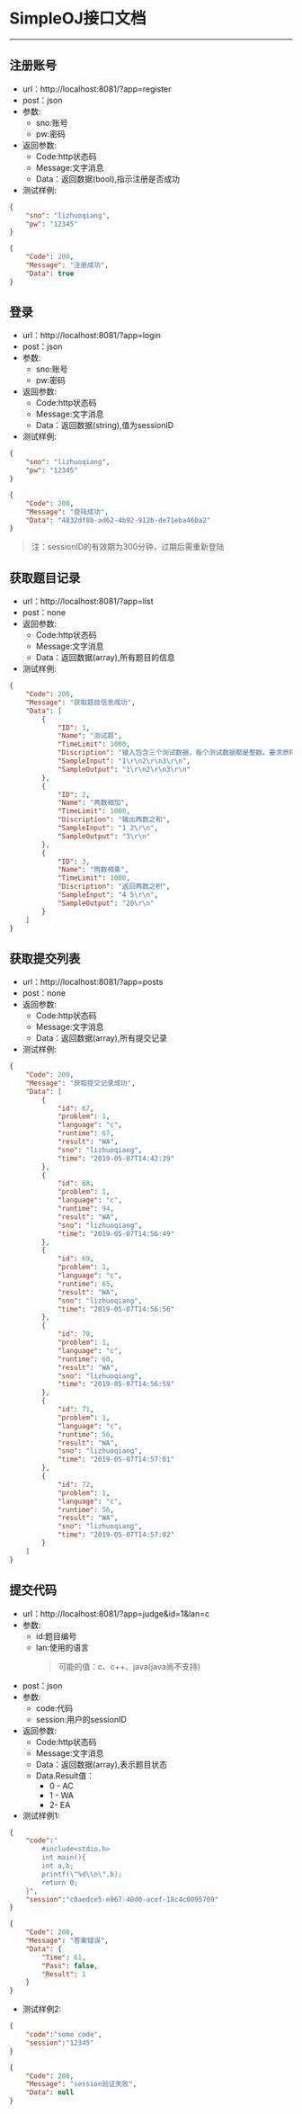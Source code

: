 # SimpleOJ接口文档
---
## 注册账号
- url：http://localhost:8081/?app=register
- post：json
- 参数:
  - sno:账号
  - pw:密码
- 返回参数:
  - Code:http状态码
  - Message:文字消息
  - Data：返回数据(bool),指示注册是否成功
- 测试样例:
``` json
{
	"sno": "lizhuoqiang",
	"pw": "12345"
}
```
``` json
{
    "Code": 200,
    "Message": "注册成功",
    "Data": true
}
```

## 登录
- url：http://localhost:8081/?app=login
- post：json
- 参数:
  - sno:账号
  - pw:密码
- 返回参数:
  - Code:http状态码
  - Message:文字消息
  - Data：返回数据(string),值为sessionID
- 测试样例:
``` json
{
	"sno": "lizhuoqiang",
	"pw": "12345"
}
```
``` json
{
    "Code": 200,
    "Message": "登陆成功",
    "Data": "4832df8b-ad62-4b92-912b-de71eba460a2"
}
```
> 注：sessionID的有效期为300分钟，过期后需重新登陆

## 获取题目记录
- url：http://localhost:8081/?app=list
- post：none
- 返回参数:
  - Code:http状态码
  - Message:文字消息
  - Data：返回数据(array),所有题目的信息
- 测试样例:
``` json
{
    "Code": 200,
    "Message": "获取题目信息成功",
    "Data": [
        {
            "ID": 1,
            "Name": "测试题",
            "TimeLimit": 1000,
            "Discription": "输入包含三个测试数据，每个测试数据都是整数。要求原样输出这些数据",
            "SampleInput": "1\r\n2\r\n3\r\n",
            "SampleOutput": "1\r\n2\r\n3\r\n"
        },
        {
            "ID": 2,
            "Name": "两数相加",
            "TimeLimit": 1000,
            "Discription": "输出两数之和",
            "SampleInput": "1 2\r\n",
            "SampleOutput": "3\r\n"
        },
        {
            "ID": 3,
            "Name": "两数相乘",
            "TimeLimit": 1000,
            "Discription": "返回两数之积",
            "SampleInput": "4 5\r\n",
            "SampleOutput": "20\r\n"
        }
    ]
}
```

## 获取提交列表
- url：http://localhost:8081/?app=posts
- post：none
- 返回参数:
  - Code:http状态码
  - Message:文字消息
  - Data：返回数据(array),所有提交记录
- 测试样例:
``` json
{
    "Code": 200,
    "Message": "获取提交记录成功",
    "Data": [
        {
            "id": 67,
            "problem": 1,
            "language": "c",
            "runtime": 67,
            "result": "WA",
            "sno": "lizhuoqiang",
            "time": "2019-05-07T14:42:39"
        },
        {
            "id": 68,
            "problem": 1,
            "language": "c",
            "runtime": 94,
            "result": "WA",
            "sno": "lizhuoqiang",
            "time": "2019-05-07T14:56:49"
        },
        {
            "id": 69,
            "problem": 1,
            "language": "c",
            "runtime": 65,
            "result": "WA",
            "sno": "lizhuoqiang",
            "time": "2019-05-07T14:56:56"
        },
        {
            "id": 70,
            "problem": 1,
            "language": "c",
            "runtime": 60,
            "result": "WA",
            "sno": "lizhuoqiang",
            "time": "2019-05-07T14:56:59"
        },
        {
            "id": 71,
            "problem": 1,
            "language": "c",
            "runtime": 56,
            "result": "WA",
            "sno": "lizhuoqiang",
            "time": "2019-05-07T14:57:01"
        },
        {
            "id": 72,
            "problem": 1,
            "language": "c",
            "runtime": 56,
            "result": "WA",
            "sno": "lizhuoqiang",
            "time": "2019-05-07T14:57:02"
        }
    ]
}
```

## 提交代码
- url：http://localhost:8081/?app=judge&id=1&lan=c
- 参数:
  - id:题目编号
  - lan:使用的语言
    >可能的值：c、c++、java(java尚不支持)
- post：json
- 参数:
  - code:代码
  - session:用户的sessionID
- 返回参数:
  - Code:http状态码
  - Message:文字消息
  - Data：返回数据(array),表示题目状态
  - Data.Result值：
    - 0 - AC    
    - 1 - WA    
    - 2- EA
- 测试样例1:
``` json
{
    "code":"
        #include<stdio.h>
	    int main(){
	    int a,b;
	    printf(\"%d\\n\",b);
	    return 0;
    }",
    "session":"c0aedce5-e867-40d0-acef-18c4c0095709"
}
```
``` json
{
    "Code": 200,
    "Message": "答案错误",
    "Data": {
        "Time": 61,
        "Pass": false,
        "Result": 1
    }
}
```
- 测试样例2:
``` json
{
	"code":"some code",
	"session":"12345"
}
```
``` json
{
    "Code": 200,
    "Message": "session验证失败",
    "Data": null
}
```
